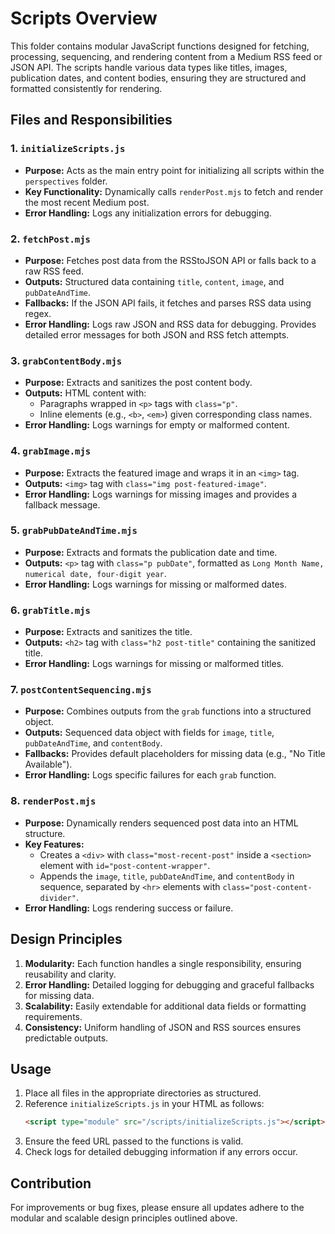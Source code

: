 
# Scripts Overview

This folder contains modular JavaScript functions designed for fetching, processing, sequencing, and rendering content from a Medium RSS feed or JSON API. The scripts handle various data types like titles, images, publication dates, and content bodies, ensuring they are structured and formatted consistently for rendering.

## Files and Responsibilities

### 1. `initializeScripts.js`
- **Purpose:** Acts as the main entry point for initializing all scripts within the `perspectives` folder.
- **Key Functionality:** Dynamically calls `renderPost.mjs` to fetch and render the most recent Medium post.
- **Error Handling:** Logs any initialization errors for debugging.

### 2. `fetchPost.mjs`
- **Purpose:** Fetches post data from the RSStoJSON API or falls back to a raw RSS feed.
- **Outputs:** Structured data containing `title`, `content`, `image`, and `pubDateAndTime`.
- **Fallbacks:** If the JSON API fails, it fetches and parses RSS data using regex.
- **Error Handling:** Logs raw JSON and RSS data for debugging. Provides detailed error messages for both JSON and RSS fetch attempts.

### 3. `grabContentBody.mjs`
- **Purpose:** Extracts and sanitizes the post content body.
- **Outputs:** HTML content with:
  - Paragraphs wrapped in `<p>` tags with `class="p"`.
  - Inline elements (e.g., `<b>`, `<em>`) given corresponding class names.
- **Error Handling:** Logs warnings for empty or malformed content.

### 4. `grabImage.mjs`
- **Purpose:** Extracts the featured image and wraps it in an `<img>` tag.
- **Outputs:** `<img>` tag with `class="img post-featured-image"`.
- **Error Handling:** Logs warnings for missing images and provides a fallback message.

### 5. `grabPubDateAndTime.mjs`
- **Purpose:** Extracts and formats the publication date and time.
- **Outputs:** `<p>` tag with `class="p pubDate"`, formatted as `Long Month Name, numerical date, four-digit year`.
- **Error Handling:** Logs warnings for missing or malformed dates.

### 6. `grabTitle.mjs`
- **Purpose:** Extracts and sanitizes the title.
- **Outputs:** `<h2>` tag with `class="h2 post-title"` containing the sanitized title.
- **Error Handling:** Logs warnings for missing or malformed titles.

### 7. `postContentSequencing.mjs`
- **Purpose:** Combines outputs from the `grab` functions into a structured object.
- **Outputs:** Sequenced data object with fields for `image`, `title`, `pubDateAndTime`, and `contentBody`.
- **Fallbacks:** Provides default placeholders for missing data (e.g., "No Title Available").
- **Error Handling:** Logs specific failures for each `grab` function.

### 8. `renderPost.mjs`
- **Purpose:** Dynamically renders sequenced post data into an HTML structure.
- **Key Features:**
  - Creates a `<div>` with `class="most-recent-post"` inside a `<section>` element with `id="post-content-wrapper"`.
  - Appends the `image`, `title`, `pubDateAndTime`, and `contentBody` in sequence, separated by `<hr>` elements with `class="post-content-divider"`.
- **Error Handling:** Logs rendering success or failure.

## Design Principles
1. **Modularity:** Each function handles a single responsibility, ensuring reusability and clarity.
2. **Error Handling:** Detailed logging for debugging and graceful fallbacks for missing data.
3. **Scalability:** Easily extendable for additional data fields or formatting requirements.
4. **Consistency:** Uniform handling of JSON and RSS sources ensures predictable outputs.

## Usage
1. Place all files in the appropriate directories as structured.
2. Reference `initializeScripts.js` in your HTML as follows:
   ```html
   <script type="module" src="/scripts/initializeScripts.js"></script>
   ```
3. Ensure the feed URL passed to the functions is valid.
4. Check logs for detailed debugging information if any errors occur.

## Contribution
For improvements or bug fixes, please ensure all updates adhere to the modular and scalable design principles outlined above.
